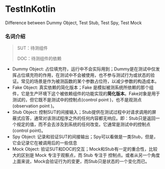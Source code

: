 # TestInKotlin
Difference between Dummy Object, Test Stub, Test Spy, Test Mock

### 名词介绍
> SUT：待测组件
> 
> DOC：待测组件的依赖

* Dummy Object: 占位填充符，运行中不会实际用到；Dummy是在测试中仅发挥占位填充符的作用，在测试中不会被使用，也不参与测试行为或状态的验证。常见的场景是作为被测函数的某个参数占位符，以减少参数的构造成本。
* Fake Object: 真实依赖的简化版本；Fake 是模拟被测系统所依赖的那个组件，它是生产环境下这个被依赖组件的功能实现的**简化版本**。Fake对象是用于测试的，但它既不是测试中的控制点(control point )，也不是观测点(observation point )。
* Stub Object: 控制SUT的间接输入；Stub提供在测试过程中对请求调用的屏蔽式应答，通常对该测试程序之外的任何内容都无响应。即：Stub只是返回一个规定的值，而不会去涉及到系统的任何改变。它通常是测试中的控制点(control point)。
* Spy Object: 记录和验证SUT的间接输出；Spy可以看做是一类Stub，但是，它会记录它在被调用后的一些信息
* Mock Object: 验证SUT和DOC的交互；Mock和Stub有一定的重合性，比较大的区别是 Mock 专注于观察点，而 Stub 专注于 控制点。或者从另一个角度上面来说，Mock会验证行为的变更，而Stub只是状态的一个变化而已。